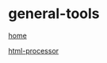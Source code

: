 # general-tools

[home](https://tool-vault.github.io/general-tools/)

[html-processor](https://tool-vault.github.io/general-tools/html-processor.html)
